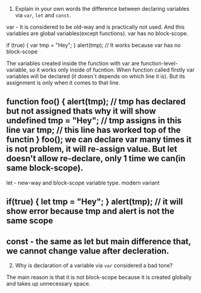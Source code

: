 1. Explain in your own words the difference between declaring variables via `var`, `let` and `const`.

var - It is considered to be old-way and is practically not used. And this variables are global variables(except functions). var has no block-scope. 

if (true) {
  var tmp = "Hey"; 
}
alert(tmp); // It works because var has no block-scope

The variables created inside the function with var are function-level-variable, so it works only inside of fucntion. When function called firstly var variables will be declared (it doesn`t depends on which line it is). But its assignment is only when it comes to that line.

function foo() {
  alert(tmp);      // tmp has declared but not assigned thats why it will show undefined
  tmp = "Hey";     // tmp assigns in this line
  var tmp;	   // this line has worked top of the functin 
}
foo();
we can declare var many times it is not problem, it will re-assign value. But let doesn't allow re-declare, only 1 time we can(in same block-scope).
----------------------------------------------------------------------
let - new-way and block-scope variable type. modern variant

if(true) {
  let tmp = "Hey";
}
  alert(tmp); // it will show error because tmp and alert is not the same scope
----------------------------------------------------------------------
const - the same as let but main difference that, we cannot change value after decleration.
----------------------------------------------------------------------

2. Why is declaration of a variable via `var` considered a bad tone?

The main reason is that it is not block-scope because it is created globally and takes up unnecessary space.